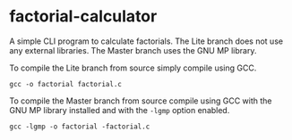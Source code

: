 # factorial-calculator
A simple CLI program to calculate factorials.
The Lite branch does not use any external libraries.
The Master branch uses the GNU MP library.

To compile the Lite branch from source simply compile using GCC.

```gcc -o factorial factorial.c```

To compile the Master branch from source compile using GCC with the GNU MP library installed and with the `-lgmp` option enabled.

```gcc -lgmp -o factorial -factorial.c```
